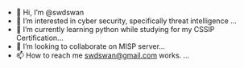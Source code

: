 - 👋 Hi, I’m @swdswan
- 👀 I’m interested in cyber security, specifically threat intelligence ...
- 🌱 I’m currently learning python while studying for my CSSIP Certification...
- 💞️ I’m looking to collaborate on MISP server...
- 📫 How to reach me  swdswan@gmail.com works. ...

<!---
swdswan/swdswan is a ✨ special ✨ repository because its `README.md` (this file) appears on your GitHub profile.
You can click the Preview link to take a look at your changes.
--->
